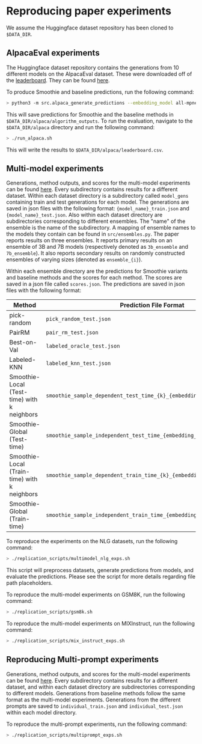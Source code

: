 # Reproducing paper experiments

We assume the Huggingface dataset repository has been cloned to `$DATA_DIR`.

## AlpacaEval experiments

The Huggingface dataset repository contains the generations from 10 different models on the AlpacaEval dataset. These were downloaded off of the [leaderboard](https://tatsu-lab.github.io/alpaca_eval/). They can be found [here](https://huggingface.co/datasets/hazyresearch/smoothie_data/tree/main/alpaca/downloaded_outputs).

To produce Smoothie and baseline predictions, run the following command:

```bash
> python3 -m src.alpaca_generate_predictions --embedding_model all-mpnet-base-v2 --k 1
```

This will save predictions for Smoothie and the baseline methods in `$DATA_DIR/alpaca/algorithm_outputs`. To run the evaluation, navigate to the `$DATA_DIR/alpaca` directory and run the following command:

```bash
> ./run_alpaca.sh
```

This will write the results to `$DATA_DIR/alpaca/leaderboard.csv`.

## Multi-model experiments

Generations, method outputs, and scores for the multi-model experiments can be found [here](https://huggingface.co/datasets/hazyresearch/smoothie_data/tree/main/multi_model_results). Every subdirectory contains results for a different dataset. Within each dataset directory is a subdirectory called `model_gens` containing train and test generations for each model. The generations are saved in json files with the following format: `{model_name}_train.json` and `{model_name}_test.json`. Also within each dataset directory are subdirectories corresponding to different ensembles. The "name" of the ensemble is the name of the subdirectory. A mapping of ensemble names to the models they contain can be found in `src/ensembles.py`. The paper reports results on three ensembles. It reports primary results on an ensemble of 3B and 7B models (respectively denoted as `3b_ensemble` and `7b_ensemble`). It also reports secondary results on randomly constructed ensembles of varying sizes (denoted as `ensemble_{i}`). 

Within each ensemble directory are the predictions for Smoothie variants and baseline methods and the scores for each method. The scores are saved in a json file called `scores.json`. The predictions are saved in json files with the following format: 

| Method | Prediction File Format |
|--------|------------------------|
| pick-random | `pick_random_test.json` |
| PairRM | `pair_rm_test.json` |
| Best-on-Val | `labeled_oracle_test.json` |
| Labeled-KNN | `labeled_knn_test.json` |
| Smoothie-Local (Test-time) with k neighbors | `smoothie_sample_dependent_test_time_{k}_{embedding_model}_test.json` |
| Smoothie-Global (Test-time) | `smoothie_sample_independent_test_time_{embedding_model}_test.json` |
| Smoothie-Local (Train-time) with k neighbors | `smoothie_sample_dependent_train_time_{k}_{embedding_model}_train.json` |
| Smoothie-Global (Train-time) | `smoothie_sample_independent_train_time_{embedding_model}_train.json` |

To reproduce the experiments on the NLG datasets, run the following command:

```bash
> ./replication_scripts/multimodel_nlg_exps.sh
```
This script will preprocess datasets, generate predictions from models, and evaluate the predictions. Please see the script for more details regarding file path placeholders.

To reproduce the multi-model experiments on GSM8K, run the following command:

```bash
> ./replication_scripts/gsm8k.sh
```

To reproduce the multi-model experiments on MIXInstruct, run the following command:

```bash
> ./replication_scripts/mix_instruct_exps.sh
```

## Reproducing Multi-prompt experiments

Generations, method outputs, and scores for the multi-model experiments can be found [here](https://huggingface.co/datasets/hazyresearch/smoothie_data/tree/main/multi_prompt_results). Every subdirectory contains results for a different dataset, and within each dataset directory are subdirectories corresponding to different models. Generations from baseline methods follow the same format as the multi-model experiments. Generations from the different prompts are saved to `individual_train.json` and `individual_test.json` within each model directory.

To reproduce the multi-prompt experiments, run the following command:

```bash
> ./replication_scripts/multiprompt_exps.sh
```
